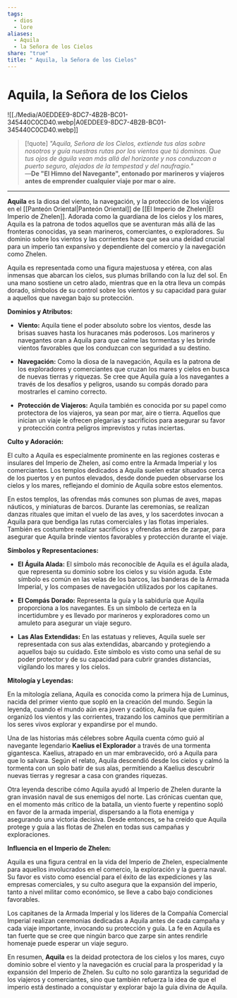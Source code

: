 ```yaml
---
tags:
  - dios
  - lore
aliases:
  - Aquila
  - la Señora de los Cielos
share: "true"
title: " Aquila, la Señora de los Cielos"
---
```


# Aquila, la Señora de los Cielos

![[./Media/A0EDDEE9-8DC7-4B2B-BC01-345440C0CD40.webp|A0EDDEE9-8DC7-4B2B-BC01-345440C0CD40.webp]]

> [!quote]
> *"Aquila, Señora de los Cielos, extiende tus alas sobre nosotros y guía nuestras rutas por los vientos que tú dominas. Que tus ojos de águila vean más allá del horizonte y nos conduzcan a puerto seguro, alejados de la tempestad y del naufragio."*  
> —**De "El Himno del Navegante", entonado por marineros y viajeros antes de emprender cualquier viaje por mar o aire.**

---

**Aquila** es la diosa del viento, la navegación, y la protección de los viajeros en el [[Panteón Oriental|Panteón Oriental]] de [[El Imperio de Zhelen|El Imperio de Zhelen]]. Adorada como la guardiana de los cielos y los mares, Aquila es la patrona de todos aquellos que se aventuran más allá de las fronteras conocidas, ya sean marineros, comerciantes, o exploradores. Su dominio sobre los vientos y las corrientes hace que sea una deidad crucial para un imperio tan expansivo y dependiente del comercio y la navegación como Zhelen.

Aquila es representada como una figura majestuosa y etérea, con alas inmensas que abarcan los cielos, sus plumas brillando con la luz del sol. En una mano sostiene un cetro alado, mientras que en la otra lleva un compás dorado, símbolos de su control sobre los vientos y su capacidad para guiar a aquellos que navegan bajo su protección.

**Dominios y Atributos:**

- **Viento:** Aquila tiene el poder absoluto sobre los vientos, desde las brisas suaves hasta los huracanes más poderosos. Los marineros y navegantes oran a Aquila para que calme las tormentas y les brinde vientos favorables que los conduzcan con seguridad a su destino.

- **Navegación:** Como la diosa de la navegación, Aquila es la patrona de los exploradores y comerciantes que cruzan los mares y cielos en busca de nuevas tierras y riquezas. Se cree que Aquila guía a los navegantes a través de los desafíos y peligros, usando su compás dorado para mostrarles el camino correcto.

- **Protección de Viajeros:** Aquila también es conocida por su papel como protectora de los viajeros, ya sean por mar, aire o tierra. Aquellos que inician un viaje le ofrecen plegarias y sacrificios para asegurar su favor y protección contra peligros imprevistos y rutas inciertas.

**Culto y Adoración:**

El culto a Aquila es especialmente prominente en las regiones costeras e insulares del Imperio de Zhelen, así como entre la Armada Imperial y los comerciantes. Los templos dedicados a Aquila suelen estar situados cerca de los puertos y en puntos elevados, desde donde pueden observarse los cielos y los mares, reflejando el dominio de Aquila sobre estos elementos.

En estos templos, las ofrendas más comunes son plumas de aves, mapas náuticos, y miniaturas de barcos. Durante las ceremonias, se realizan danzas rituales que imitan el vuelo de las aves, y los sacerdotes invocan a Aquila para que bendiga las rutas comerciales y las flotas imperiales. También es costumbre realizar sacrificios y ofrendas antes de zarpar, para asegurar que Aquila brinde vientos favorables y protección durante el viaje.

**Símbolos y Representaciones:**

- **El Águila Alada:** El símbolo más reconocible de Aquila es el águila alada, que representa su dominio sobre los cielos y su visión aguda. Este símbolo es común en las velas de los barcos, las banderas de la Armada Imperial, y los compases de navegación utilizados por los capitanes.

- **El Compás Dorado:** Representa la guía y la sabiduría que Aquila proporciona a los navegantes. Es un símbolo de certeza en la incertidumbre y es llevado por marineros y exploradores como un amuleto para asegurar un viaje seguro.

- **Las Alas Extendidas:** En las estatuas y relieves, Aquila suele ser representada con sus alas extendidas, abarcando y protegiendo a aquellos bajo su cuidado. Este símbolo es visto como una señal de su poder protector y de su capacidad para cubrir grandes distancias, vigilando los mares y los cielos.

**Mitología y Leyendas:**

En la mitología zeliana, Aquila es conocida como la primera hija de Luminus, nacida del primer viento que sopló en la creación del mundo. Según la leyenda, cuando el mundo aún era joven y caótico, Aquila fue quien organizó los vientos y las corrientes, trazando los caminos que permitirían a los seres vivos explorar y expandirse por el mundo.

Una de las historias más célebres sobre Aquila cuenta cómo guió al navegante legendario **Kaelius el Explorador** a través de una tormenta gigantesca. Kaelius, atrapado en un mar embravecido, oró a Aquila para que lo salvara. Según el relato, Aquila descendió desde los cielos y calmó la tormenta con un solo batir de sus alas, permitiendo a Kaelius descubrir nuevas tierras y regresar a casa con grandes riquezas.

Otra leyenda describe cómo Aquila ayudó al Imperio de Zhelen durante la gran invasión naval de sus enemigos del norte. Las crónicas cuentan que, en el momento más crítico de la batalla, un viento fuerte y repentino sopló en favor de la armada imperial, dispersando a la flota enemiga y asegurando una victoria decisiva. Desde entonces, se ha creído que Aquila protege y guía a las flotas de Zhelen en todas sus campañas y exploraciones.

**Influencia en el Imperio de Zhelen:**

Aquila es una figura central en la vida del Imperio de Zhelen, especialmente para aquellos involucrados en el comercio, la exploración y la guerra naval. Su favor es visto como esencial para el éxito de las expediciones y las empresas comerciales, y su culto asegura que la expansión del imperio, tanto a nivel militar como económico, se lleve a cabo bajo condiciones favorables.

Los capitanes de la Armada Imperial y los líderes de la Compañía Comercial Imperial realizan ceremonias dedicadas a Aquila antes de cada campaña y cada viaje importante, invocando su protección y guía. La fe en Aquila es tan fuerte que se cree que ningún barco que zarpe sin antes rendirle homenaje puede esperar un viaje seguro.

En resumen, **Aquila** es la deidad protectora de los cielos y los mares, cuyo dominio sobre el viento y la navegación es crucial para la prosperidad y la expansión del Imperio de Zhelen. Su culto no solo garantiza la seguridad de los viajeros y comerciantes, sino que también refuerza la idea de que el imperio está destinado a conquistar y explorar bajo la guía divina de Aquila.